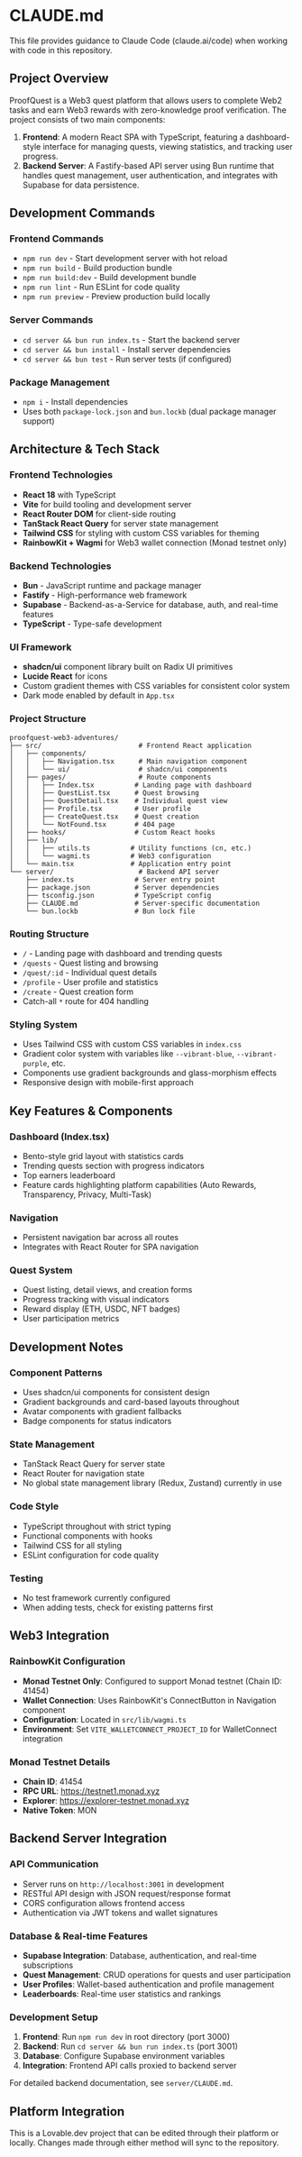# CLAUDE.md

This file provides guidance to Claude Code (claude.ai/code) when working with code in this repository.

## Project Overview

ProofQuest is a Web3 quest platform that allows users to complete Web2 tasks and earn Web3 rewards with zero-knowledge proof verification. The project consists of two main components:

1. **Frontend**: A modern React SPA with TypeScript, featuring a dashboard-style interface for managing quests, viewing statistics, and tracking user progress.
2. **Backend Server**: A Fastify-based API server using Bun runtime that handles quest management, user authentication, and integrates with Supabase for data persistence.

## Development Commands

### Frontend Commands
- `npm run dev` - Start development server with hot reload
- `npm run build` - Build production bundle
- `npm run build:dev` - Build development bundle
- `npm run lint` - Run ESLint for code quality
- `npm run preview` - Preview production build locally

### Server Commands
- `cd server && bun run index.ts` - Start the backend server
- `cd server && bun install` - Install server dependencies
- `cd server && bun test` - Run server tests (if configured)

### Package Management
- `npm i` - Install dependencies
- Uses both `package-lock.json` and `bun.lockb` (dual package manager support)

## Architecture & Tech Stack

### Frontend Technologies
- **React 18** with TypeScript
- **Vite** for build tooling and development server
- **React Router DOM** for client-side routing
- **TanStack React Query** for server state management
- **Tailwind CSS** for styling with custom CSS variables for theming
- **RainbowKit + Wagmi** for Web3 wallet connection (Monad testnet only)

### Backend Technologies
- **Bun** - JavaScript runtime and package manager
- **Fastify** - High-performance web framework
- **Supabase** - Backend-as-a-Service for database, auth, and real-time features
- **TypeScript** - Type-safe development

### UI Framework
- **shadcn/ui** component library built on Radix UI primitives
- **Lucide React** for icons
- Custom gradient themes with CSS variables for consistent color system
- Dark mode enabled by default in `App.tsx`

### Project Structure
```
proofquest-web3-adventures/
├── src/                        # Frontend React application
│   ├── components/
│   │   ├── Navigation.tsx      # Main navigation component
│   │   └── ui/                 # shadcn/ui components
│   ├── pages/                  # Route components
│   │   ├── Index.tsx          # Landing page with dashboard
│   │   ├── QuestList.tsx      # Quest browsing
│   │   ├── QuestDetail.tsx    # Individual quest view
│   │   ├── Profile.tsx        # User profile
│   │   ├── CreateQuest.tsx    # Quest creation
│   │   └── NotFound.tsx       # 404 page
│   ├── hooks/                 # Custom React hooks
│   ├── lib/
│   │   ├── utils.ts          # Utility functions (cn, etc.)
│   │   └── wagmi.ts          # Web3 configuration
│   └── main.tsx              # Application entry point
└── server/                     # Backend API server
    ├── index.ts               # Server entry point
    ├── package.json           # Server dependencies
    ├── tsconfig.json          # TypeScript config
    ├── CLAUDE.md              # Server-specific documentation
    └── bun.lockb              # Bun lock file
```

### Routing Structure
- `/` - Landing page with dashboard and trending quests
- `/quests` - Quest listing and browsing
- `/quest/:id` - Individual quest details
- `/profile` - User profile and statistics
- `/create` - Quest creation form
- Catch-all `*` route for 404 handling

### Styling System
- Uses Tailwind CSS with custom CSS variables in `index.css`
- Gradient color system with variables like `--vibrant-blue`, `--vibrant-purple`, etc.
- Components use gradient backgrounds and glass-morphism effects
- Responsive design with mobile-first approach

## Key Features & Components

### Dashboard (Index.tsx)
- Bento-style grid layout with statistics cards
- Trending quests section with progress indicators
- Top earners leaderboard
- Feature cards highlighting platform capabilities (Auto Rewards, Transparency, Privacy, Multi-Task)

### Navigation
- Persistent navigation bar across all routes
- Integrates with React Router for SPA navigation

### Quest System
- Quest listing, detail views, and creation forms
- Progress tracking with visual indicators
- Reward display (ETH, USDC, NFT badges)
- User participation metrics

## Development Notes

### Component Patterns
- Uses shadcn/ui components for consistent design
- Gradient backgrounds and card-based layouts throughout
- Avatar components with gradient fallbacks
- Badge components for status indicators

### State Management
- TanStack React Query for server state
- React Router for navigation state
- No global state management library (Redux, Zustand) currently in use

### Code Style
- TypeScript throughout with strict typing
- Functional components with hooks
- Tailwind CSS for all styling
- ESLint configuration for code quality

### Testing
- No test framework currently configured
- When adding tests, check for existing patterns first

## Web3 Integration

### RainbowKit Configuration
- **Monad Testnet Only**: Configured to support Monad testnet (Chain ID: 41454)
- **Wallet Connection**: Uses RainbowKit's ConnectButton in Navigation component
- **Configuration**: Located in `src/lib/wagmi.ts`
- **Environment**: Set `VITE_WALLETCONNECT_PROJECT_ID` for WalletConnect integration

### Monad Testnet Details
- **Chain ID**: 41454
- **RPC URL**: https://testnet1.monad.xyz
- **Explorer**: https://explorer-testnet.monad.xyz
- **Native Token**: MON

## Backend Server Integration

### API Communication
- Server runs on `http://localhost:3001` in development
- RESTful API design with JSON request/response format
- CORS configuration allows frontend access
- Authentication via JWT tokens and wallet signatures

### Database & Real-time Features
- **Supabase Integration**: Database, authentication, and real-time subscriptions
- **Quest Management**: CRUD operations for quests and user participation
- **User Profiles**: Wallet-based authentication and profile management
- **Leaderboards**: Real-time user statistics and rankings

### Development Setup
1. **Frontend**: Run `npm run dev` in root directory (port 3000)
2. **Backend**: Run `cd server && bun run index.ts` (port 3001)
3. **Database**: Configure Supabase environment variables
4. **Integration**: Frontend API calls proxied to backend server

For detailed backend documentation, see `server/CLAUDE.md`.

## Platform Integration

This is a Lovable.dev project that can be edited through their platform or locally. Changes made through either method will sync to the repository.